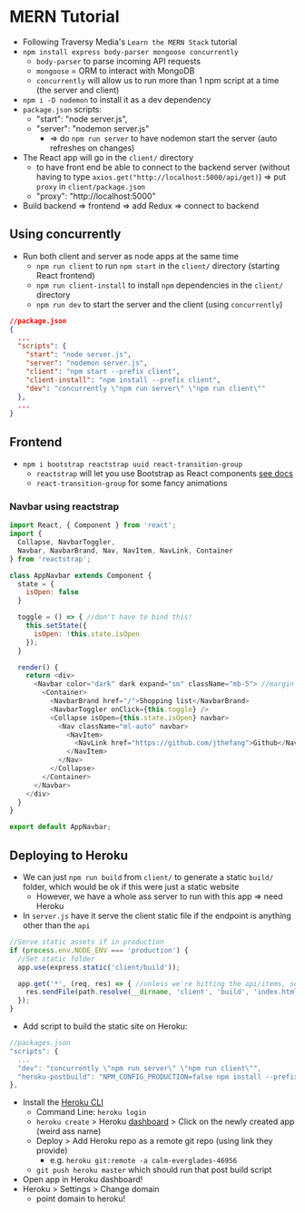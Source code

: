# MERN Tutorial

- Following Traversy Media's `Learn the MERN Stack` tutorial
- `npm install express body-parser mongoose concurrently`
  - `body-parser` to parse incoming API requests
  - `mongoose` = ORM to interact with MongoDB 
  - `concurrently` will allow us to run more than 1 npm script at a time (the server and client) 
- `npm i -D nodemon` to install it as a dev dependency
- `package.json` scripts:
  - "start": "node server.js",
  - "server": "nodemon server.js"
    - => do `npm run server` to have nodemon start the server (auto refreshes on changes)
- The React app will go in the `client/` directory 
  - to have front end be able to connect to the backend server (without having to type `axios.get("http://localhost:5000/api/get)`) => put `proxy` in `client/package.json`
  - "proxy": "http://localhost:5000"
- Build backend => frontend => add Redux => connect to backend

## Using concurrently

- Run both client and server as node apps at the same time
  - `npm run client` to run `npm start` in the `client/` directory (starting React frontend)
  - `npm run client-install` to install `npm` dependencies in the `client/` directory
  - `npm run dev` to start the server and the client (using `concurrently`)
```json
//package.json
{
  ...
  "scripts": {
    "start": "node server.js",
    "server": "nodemon server.js",
    "client": "npm start --prefix client",
    "client-install": "npm install --prefix client",
    "dev": "concurrently \"npm run server\" \"npm run client\""
  },
  ...
}
```

## Frontend

- `npm i bootstrap reactstrap uuid react-transition-group`
  - `reactstrap` will let you use Bootstrap as React components [see docs](https://reactstrap.github.io/components/alerts/)
  - `react-transition-group` for some fancy animations

### Navbar using reactstrap

```js
import React, { Component } from 'react';
import {
  Collapse, NavbarToggler,
  Navbar, NavbarBrand, Nav, NavItem, NavLink, Container
} from 'reactstrap';

class AppNavbar extends Component {
  state = {
    isOpen: false
  }

  toggle = () => { //don't have to bind this!
    this.setState({
      isOpen: !this.state.isOpen
    });
  }

  render() { 
    return <div> 
      <Navbar color="dark" dark expand="sm" className="mb-5"> //margin bottom 5, hamburger menu on small screens, dark attribute for light text
        <Container>
          <NavbarBrand href="/">Shopping list</NavbarBrand>
          <NavbarToggler onClick={this.toggle} /> 
          <Collapse isOpen={this.state.isOpen} navbar>
            <Nav className="ml-auto" navbar>
              <NavItem>
                <NavLink href="https://github.com/jthefang">Github</NavLink>
              </NavItem>
            </Nav>
          </Collapse>
        </Container>
      </Navbar>
    </div>
  }
}

export default AppNavbar;
```

## Deploying to Heroku

- We can just `npm run build` from `client/` to generate a static `build/` folder, which would be ok if this were just a static website
  - However, we have a whole ass server to run with this app => need Heroku
- In `server.js` have it serve the client static file if the endpoint is anything other than the `api`
```js
//Serve static assets if in production
if (process.env.NODE_ENV === 'production') {
  //Set static folder
  app.use(express.static('client/build'));

  app.get('*', (req, res) => { //unless we're hitting the api/items, serve static page
    res.sendFile(path.resolve(__dirname, 'client', 'build', 'index.html'));
  });
}
```
- Add script to build the static site on Heroku:
```js
//packages.json
"scripts": {
  ...
  "dev": "concurrently \"npm run server\" \"npm run client\"",
  "heroku-postbuild": "NPM_CONFIG_PRODUCTION=false npm install --prefix client && npm run build --prefix client"
},
```
- Install the [Heroku CLI](https://devcenter.heroku.com/articles/heroku-cli)
  - Command Line: `heroku login`
  - `heroku create` > Heroku [dashboard](https://dashboard.heroku.com/apps) > Click on the newly created app (weird ass name)
  - Deploy > Add Heroku repo as a remote git repo (using link they provide)
    - e.g. `heroku git:remote -a calm-everglades-46956`
  - `git push heroku master` which should run that post build script
- Open app in Heroku dashboard!
- Heroku > Settings > Change domain
  - point domain to heroku!
